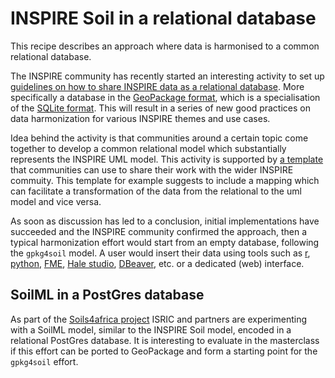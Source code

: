 # INSPIRE Soil in a relational database

This recipe describes an approach where data is harmonised to a common relational database.

The INSPIRE community has recently started an interesting activity to set up [guidelines on how to share INSPIRE data as a relational database](https://github.com/INSPIRE-MIF/gp-geopackage-encodings). More specifically a database in the [GeoPackage format](http://www.geopackage.org/), which is a specialisation of the [SQLite format](https://www.sqlite.org/). This will result in a series of new good practices on data harmonization for various INSPIRE themes and use cases. 

Idea behind the activity is that communities around a certain topic come together to develop a common relational model which substantially represents the INSPIRE UML model. 
This activity is supported by [a template](https://github.com/INSPIRE-MIF/2017.2/blob/master/template/template.md) that communities can use to share their work with the wider INSPIRE commuity. This template for example suggests to include a mapping which can facilitate a transformation of the data from the relational to the uml model and vice versa.

As soon as discussion has led to a conclusion, initial implementations have succeeded and the INSPIRE community confirmed the approach, then a typical harmonization effort would start from an empty database, following the `gpkg4soil` model. A user would insert their data using tools such as [r](../utils/r.md), [python](../utils/python.md), [FME](https://www.safe.com/fme/fme-desktop/), [Hale studio](./hale-studio.md), [DBeaver](https://dbeaver.io/), etc. or a dedicated (web) interface.

## SoilML in a PostGres database

As part of the [Soils4africa project](https://www.soils4africa-h2020.eu/) ISRIC and partners are experimenting with a SoilML model, similar to the INSPIRE Soil model, encoded in a relational PostGres database. It is interesting to evaluate in the masterclass if this effort can be ported to GeoPackage and form a starting point for the `gpkg4soil` effort.






